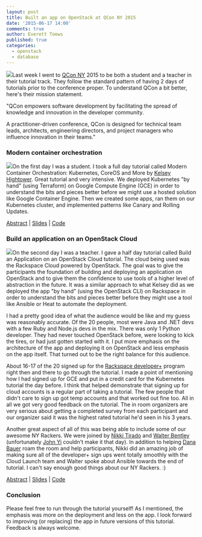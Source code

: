 ```yaml
---
layout: post
title: Built an app on OpenStack at QCon NY 2015
date: '2015-06-17 14:00'
comments: true
author: Everett Toews
published: true
categories:
  - openstack
  - database
---
```


<img class="blog-post right" src="{% asset_path 2015-06-17-built-an-app-on-openstack-at-qcon-ny-2015/qcon.png %}"/>Last week I went to [QCon NY](https://qconnewyork.com/) 2015 to be both a student and a teacher in their tutorial track. They follow the standard pattern of having 2 days of tutorials prior to the conference proper. To understand QCon a bit better, here's their mission statement.

"QCon empowers software development by facilitating the spread of knowledge and innovation in the developer community.

A practitioner-driven conference, QCon is designed for technical team leads, architects, engineering directors, and project managers who influence innovation in their teams."

<!-- more -->

### Modern container orchestration

<img class="blog-post right" src="{% asset_path 2015-06-17-built-an-app-on-openstack-at-qcon-ny-2015/kubernetes.png %}"/>On the first day I was a student. I took a full day tutorial called Modern Container Orchestration: Kubernetes, CoreOS and More by [Kelsey Hightower](https://twitter.com/kelseyhightower). Great tutorial and very intensive. We deployed Kubernetes "by hand" (using Terraform) on Google Compute Engine (GCE) in order to understand the bits and pieces better before we might use a hosted solution like Google Container Engine. Then we created some apps, ran them on our Kubernetes cluster, and implemented patterns like Canary and Rolling Updates.

[Abstract](https://qconnewyork.com/ny2015/tutorial/modern-container-orchestration-kubernetes-coreos-and-more) | [Slides](http://go-talks.appspot.com/github.com/kelseyhightower/intro-to-kubernetes-tutorial/slides/talk.slide#1) | [Code](https://github.com/kelseyhightower/intro-to-kubernetes-tutorial)

### Build an application on an OpenStack Cloud

<img class="blog-post right" src="{% asset_path 2015-06-17-built-an-app-on-openstack-at-qcon-ny-2015/openstack.png %}"/>On the second day I was a teacher. I gave a half day tutorial called Build an Application on an OpenStack Cloud tutorial. The cloud being used was the Rackspace Cloud powered by OpenStack. The goal was to give the participants the foundation of building and deploying an application on OpenStack and to give them the confidence to use tools of a higher level of abstraction in the future. It was a similar approach to what Kelsey did as we deployed the app "by hand" (using the OpenStack CLI) on Rackspace in order to understand the bits and pieces better before they might use a tool like Ansible or Heat to automate the deployment.

I had a pretty good idea of what the audience would be like and my guess was reasonably accurate. Of the 20 people, most were Java and .NET devs with a few Ruby and Node.js devs in the mix. There was only 1 Python developer. They had never touched OpenStack before, were looking to kick the tires, or had just gotten started with it. I put more emphasis on the architecture of the app and deploying it on OpenStack and less emphasis on the app itself. That turned out to be the right balance for this audience.

About 16-17 of the 20 signed up for the [Rackspace developer+](https://developer.rackspace.com/signup/) program right then and there to go through the tutorial. I made a point of mentioning how I had signed up for GCE and put in a credit card for the Kubernetes tutorial the day before. I think that helped demonstrate that signing up for cloud accounts is a regular part of taking a tutorial. The few people that didn't care to sign up got temp accounts and that worked out fine too. All in all we got very good feedback on the tutorial. The in room organizers are very serious about getting a completed survey from each participant and our organizer said it was the highest rated tutorial he'd seen in his 3 years.

Another great aspect of all of this was being able to include some of our awesome NY Rackers. We were joined by [Nikki Tirado](https://twitter.com/nikkitirado) and [Walter Bentley](https://twitter.com/djstayflypro) (unfortunately [John Yi](https://twitter.com/jyidiego) couldn't make it that day). In addition to helping [Dana Bauer](https://twitter.com/geography76) roam the room and help participants, Nikki did an amazing job of making sure all of the developer+ sign ups went totally smoothly with the Cloud Launch team and Walter spoke about Ansible towards the end of tutorial. I can't say enough good things about our NY Rackers. :)

[Abstract](https://qconnewyork.com/ny2015/tutorial/build-application-openstack-cloud) | [Slides](http://everett-toews.github.io/app-on-openstack/presentation/) | [Code](https://github.com/everett-toews/app-on-openstack)

### Conclusion

Please feel free to run through the tutorial yourself! As I mentioned, the emphasis was more on the deployment and less on the app. I look forward to improving (or replacing) the app in future versions of this tutorial. Feedback is always welcome.
